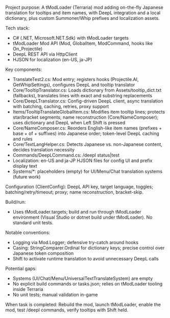 Project purpose: A tModLoader (Terraria) mod adding on-the-fly Japanese translation for tooltips and item names, with DeepL integration and a local dictionary, plus custom Summoner/Whip prefixes and localization assets.

Tech stack:
- C# (.NET, Microsoft.NET.Sdk) with tModLoader targets
- tModLoader Mod API (Mod, GlobalItem, ModCommand, hooks like On_Projectile)
- DeepL REST API via HttpClient
- HJSON for localization (en-US, ja-JP)

Key components:
- TranslateTest2.cs: Mod entry; registers hooks (Projectile.AI, GetWhipSettings), configures DeepL and tooltip translator
- Core/TooltipTranslator.cs: Loads dictionary from Assets/tooltip_dict.txt (fallbacks), translates lines with exact and substring replacements
- Core/DeepLTranslator.cs: Config-driven DeepL client, async translation with batching, caching, retries, proxy support
- Items/TooltipTranslateGlobalItem.cs: Modifies item tooltip lines; protects star/bracket segments; name reconstruction (Core/NameComposer); uses dictionary and DeepL when Left Shift is pressed
- Core/NameComposer.cs: Reorders English-like item names (prefixes + base + of + suffixes) into Japanese order; token-level DeepL caching and rules
- Core/TextLangHelper.cs: Detects Japanese vs. non-Japanese content, decides translation necessity
- Commands/DeepLCommand.cs: /deepl status|test
- Localization: en-US and ja-JP HJSON files for config UI and prefix display text
- Systems/*: placeholders (empty) for UI/Menu/Chat translation systems (future work)

Configuration (ClientConfig): DeepL API key, target language, toggles; batching/retry/timeout; proxy; name reconstruction, bracket-skip.

Build/run:
- Uses tModLoader.targets; build and run through tModLoader environment (Visual Studio or dotnet build under tModLoader). No standard unit tests.

Notable conventions:
- Logging via Mod.Logger; defensive try-catch around hooks
- Casing: StringComparer.Ordinal for dictionary keys; precise control over Japanese token composition
- Shift to activate runtime translation to avoid unnecessary DeepL calls

Potential gaps:
- Systems (UI/Chat/Menu/UniversalTextTranslateSystem) are empty
- No explicit build commands or tasks.json; relies on tModLoader tooling inside Terraria
- No unit tests; manual validation in-game

When task is completed: Rebuild the mod, launch tModLoader, enable the mod, test /deepl commands, verify tooltips with Shift held.
